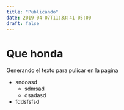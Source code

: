 ```yaml
---
title: "Publicando"
date: 2019-04-07T11:33:41-05:00
draft: false
---
```


# Que honda

Generando el texto para pulicar en la pagina

* sndoasd
  * sdmsad
  * dsadasd
* fddsfsfsd
